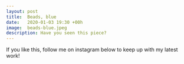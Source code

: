 ```yaml
---
layout: post
title:  Beads, blue
date:   2020-01-03 19:30 +00h
image:  beads-blue.jpeg
description: Have you seen this piece?
---
```

If you like this, follow me on instagram below to keep up with my latest work!
